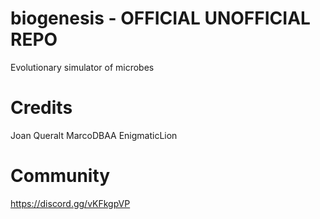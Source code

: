 # biogenesis - OFFICIAL UNOFFICIAL REPO
Evolutionary simulator of microbes

# Credits
Joan Queralt
MarcoDBAA
EnigmaticLion

# Community
https://discord.gg/vKFkgpVP
